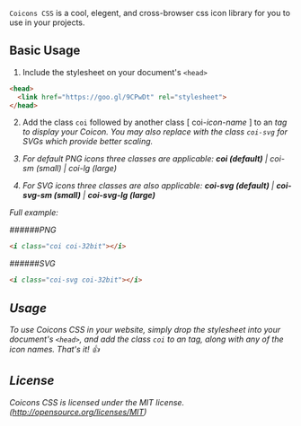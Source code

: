 `Coicons CSS` is a cool, elegent, and cross-browser css icon library for you to use in your projects.

## Basic Usage

1. Include the stylesheet on your document's `<head>`


```html
<head>
  <link href="https://goo.gl/9CPwDt" rel="stylesheet">
</head>
```



2. Add the class `coi` followed by another class [ coi-*icon-name* ] to an <i> tag to display your Coicon. You may also replace with the class `coi-svg` for SVGs which provide better scaling.

3. For default PNG icons three classes are applicable:
   **_coi (default)_** | coi-sm (small) | coi-lg  (large)

4. For SVG icons three classes are also applicable:
   **_coi-svg (default)_** | **_coi-svg-sm (small)_** | **_coi-svg-lg  (large)_**


Full example:



######PNG
```html
<i class="coi coi-32bit"></i>
```
######SVG
```html
<i class="coi-svg coi-32bit"></i>
```

## Usage

To use Coicons CSS in your website, simply drop the stylesheet into your document's `<head>`, and add the class `coi` to an <i> tag, along with any of the icon names. That's it! :+1:


## License

Coicons CSS is licensed under the MIT license. (http://opensource.org/licenses/MIT)
